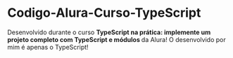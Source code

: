 # Codigo-Alura-Curso-TypeScript
Desenvolvido durante o curso <b> TypeScript na prática: implemente um projeto completo com TypeScript e módulos </b> da Alura!
O desenvolvido por mim é apenas o TypeScript!
